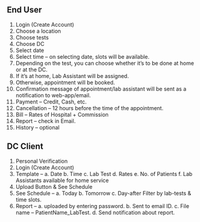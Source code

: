## End User
1.	Login (Create Account)
2.	Choose a location
3.	Choose tests
4.	Choose DC
5.	Select date
6.	Select time – on selecting date, slots will be available. 
7.	Depending on the test, you can choose whether it’s to be done at home or at the DC.
8.	If it’s at home, Lab Assistant will be assigned.
9.	Otherwise, appointment will be booked.
10.	Confirmation message of appointment/lab assistant will be sent as a notification to web-app/email.
11.	Payment – Credit, Cash, etc.
12.	Cancellation – 12 hours before the time of the appointment.
13.	Bill – Rates of Hospital + Commission
14.	Report – check in Email.
15.	History – optional 

## DC Client
1.	Personal Verification
2.	Login (Create Account)
3.	Template – 
a.	Date 
b.	Time
c.	Lab Test
d.	Rates
e.	No. of Patients 
f.	Lab Assistants available for home service
4.	Upload Button & See Schedule
5.	See Schedule – 
a.	Today
b.	Tomorrow
c.	Day-after
Filter by lab-tests & time slots.
6.	Report – 
a.	uploaded by entering password.
b.	Sent to email ID.
c.	File name – PatientName_LabTest.
d.	Send notification about report.

